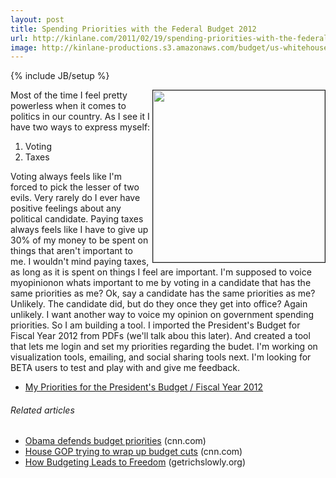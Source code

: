 ```yaml
---
layout: post
title: Spending Priorities with the Federal Budget 2012
url: http://kinlane.com/2011/02/19/spending-priorities-with-the-federal-budget-2012/
image: http://kinlane-productions.s3.amazonaws.com/budget/us-whitehouse-logo.jpg
---
```

{% include JB/setup %}
<a href="http://www.whitehouse.gov/omb/budget" target="_blank"><img src="http://kinlane-productions.s3.amazonaws.com/budget/us-whitehouse-logo.jpg" border="1"  width="275" align="right" /></a>Most of the time I feel pretty powerless when it comes to politics in our country. As I see it I have two ways to express myself:
<ol class="mainlist">
     <li>Voting
     </li>
     <li>Taxes
     </li>
</ol>Voting always feels like I'm forced to pick the lesser of two evils. Very rarely do I ever have positive feelings about any political candidate.
Paying taxes always feels like I have to give up 30% of my money to be spent on things that aren't important to me.
I wouldn't mind paying taxes, as long as it is spent on things I feel are important.
I'm supposed to voice myopinionon whats important to me by voting in a candidate that has the same priorities as me?
Ok, say a candidate has the same priorities as me? Unlikely. The candidate did, but do they once they get into office? Again unlikely.
I want another way to voice my opinion on government spending priorities. So I am building a tool.
I imported the President's Budget for Fiscal Year 2012 from PDFs (we'll talk abou this later). And created a tool that lets me login and set my priorities regarding the budet.
I'm working on visualization tools, emailing, and social sharing tools next.
I'm looking for BETA users to test and play with and give me feedback.
<ul>
     <li>
          <a href="http://federalbudget2011.laneworks.net/index.php" target="_blank">My Priorities for the President's Budget / Fiscal Year 2012</a>
     </li>
</ul>
<h6 class="zemanta-related-title c1">
     Related articles
</h6>
<ul class="zemanta-article-ul">
     <li class="zemanta-article-ul-li">
          <a href="http://r.zemanta.com/?u=http%3A//www.cnn.com/2011/POLITICS/02/14/obama.budget.remarks/index.html&amp;a=35557884&amp;rid=86b44731-cca5-4fe3-a9f2-c1d7ff072e93&amp;e=0b84a9b173103c18afb0a4b9e95c5667">Obama defends budget priorities</a> (cnn.com)
     </li>
     <li class="zemanta-article-ul-li">
          <a href="http://r.zemanta.com/?u=http%3A//www.cnn.com/money/2011/02/18/news/economy/budget_cuts_2011/index.htm%3Fcnn%3Dyes&amp;a=35995896&amp;rid=86b44731-cca5-4fe3-a9f2-c1d7ff072e93&amp;e=2f89157ccc7edf82cd5d6b304d545558">House GOP trying to wrap up budget cuts</a> (cnn.com)
     </li>
     <li class="zemanta-article-ul-li">
          <a href="http://www.getrichslowly.org/blog/2011/02/14/how-budgeting-leads-to-freedom/">How Budgeting Leads to Freedom</a> (getrichslowly.org)
     </li>
</ul>